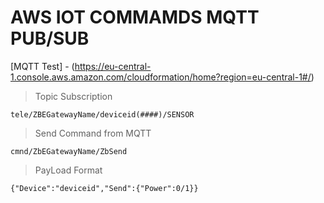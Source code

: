 # AWS IOT COMMAMDS MQTT PUB/SUB

[MQTT Test] - (https://eu-central-1.console.aws.amazon.com/cloudformation/home?region=eu-central-1#/)

> Topic Subscription
```
tele/ZBEGatewayName/deviceid(####)/SENSOR
```

> Send Command from MQTT
```
cmnd/ZbEGatewayName/ZbSend
```

> PayLoad Format
```
{"Device":"deviceid","Send":{"Power":0/1}} 
```
